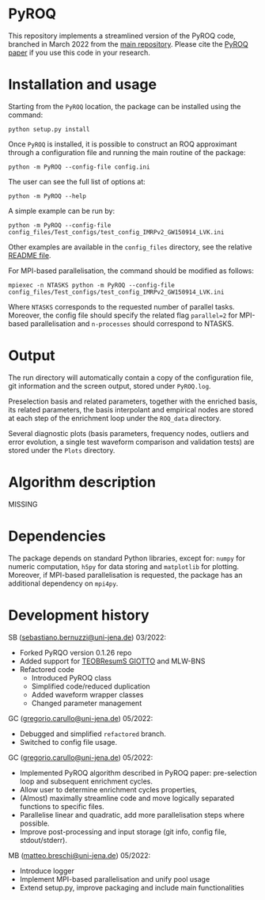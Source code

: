 # PyROQ
This repository implements a streamlined version of the PyROQ code, branched in March 2022 from the [main repository](https://github.com/qihongcat/PyROQ).
Please cite the [PyROQ paper](https://arxiv.org/abs/2009.13812) if you use this code in your research. 

# Installation and usage

Starting from the `PyROQ` location, 
the package can be installed using the command:

    python setup.py install

Once  `PyROQ` is  installed, it is possible to construct an ROQ approximant through a configuration file and running the main routine of the package:

    python -m PyROQ --config-file config.ini

The user can see the full list of options at:

    python -m PyROQ --help

A simple example can be run by:

    python -m PyROQ --config-file config_files/Test_configs/test_config_IMRPv2_GW150914_LVK.ini

Other examples are available in the `config_files` directory, see the relative [README file](https://github.com/bernuzzi/PyROQ/blob/master/config_files/Test_configs/README.md).

For MPI-based parallelisation, the command should be modified as follows:
    
    mpiexec -n NTASKS python -m PyROQ --config-file config_files/Test_configs/test_config_IMRPv2_GW150914_LVK.ini
    
Where `NTASKS` corresponds to the requested number of parallel tasks. 
Moreover, the config file should specify the related flag `parallel=2` for MPI-based parallelisation and `n-processes` should correspond to NTASKS.  


# Output

The run directory will automatically contain a copy of the configuration file, git information and the screen output, stored under `PyROQ.log`.

Preselection basis and related parameters, together with the enriched basis, its related parameters, the basis interpolant and empirical nodes are stored at each step of the enrichment loop under the `ROQ_data` directory.

Several diagnostic plots (basis parameters, frequency nodes, outliers and error evolution, a single test waveform comparison and validation tests) are stored under the `Plots` directory.

# Algorithm description

MISSING
        
# Dependencies

The package depends on standard Python libraries, except for: `numpy` for numeric computation, `h5py` for data storing and `matplotlib` for plotting. Moreover, if MPI-based parallelisation is requested, the package has an additional dependency on `mpi4py`.

# Development history

SB (sebastiano.bernuzzi@uni-jena.de) 03/2022:
   * Forked PyRQO version 0.1.26 repo
   * Added support for [TEOBResumS GIOTTO](https://bitbucket.org/eob_ihes/teobresums/src/master/) and MLW-BNS
   * Refactored code
     - Introduced PyROQ class
     - Simplified code/reduced duplication
     - Added waveform wrapper classes
     - Changed parameter management

GC (gregorio.carullo@uni-jena.de) 05/2022:
  * Debugged and simplified `refactored` branch.
  * Switched to config file usage.

GC (gregorio.carullo@uni-jena.de) 05/2022:

  * Implemented PyROQ algorithm described in PyROQ paper: pre-selection loop and subsequent enrichment cycles.
  * Allow user to determine enrichment cycles properties,
  * (Almost) maximally streamline code and move logically separated functions to specific files.
  * Parallelise linear and quadratic, add more parallelisation steps where possible.
  * Improve post-processing and input storage (git info, config file, stdout/stderr).
  
MB (matteo.breschi@uni-jena.de) 05/2022:
  
  * Introduce logger
  * Implement MPI-based parallelisation and unify pool usage
  * Extend setup.py, improve packaging and include main functionalities
